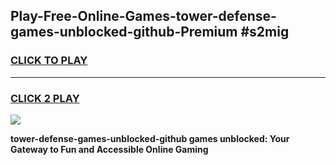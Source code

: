 
## Play-Free-Online-Games-tower-defense-games-unblocked-github-Premium #s2mig
<h3>
<a href="https://premium.freeplayer.one?title=tower-defense-games-unblocked-github&ref=8M">CLICK TO PLAY</a></h3>
<hr>

<h3>
<a href="https://premium.freeplayer.one?title=tower-defense-games-unblocked-github&ref=8M">CLICK 2 PLAY</a>
  
</h3>

<a href="https://premium.freeplayer.one?title=tower-defense-games-unblocked-github&ref=8M"><img src="https://clearcache.store/games.png"></a>


**tower-defense-games-unblocked-github games unblocked: Your Gateway to Fun and Accessible Online Gaming**
